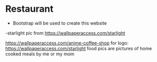 # Restaurant
- Bootstrap will be used to create this website



-starlight pic from
https://wallpaperaccess.com/starlight

https://wallpaperaccess.com/anime-coffee-shop
for logo:
https://wallpaperaccess.com/starlight
food pics are pictures of home cooked meals by me or my mom
